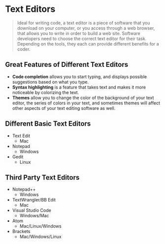 # Text Editors
> Ideal for writing code, a text editor is a piece of software that you download on your computer, or you access through a web browser, that allows you to write in order to build a web site. Software developers need to choose the correct text editor for their task. Depending on the tools, they each can provide different benefits for a coder. 

## Great Features of Different Text Editors
- **Code completion** allows you to start typing, and displays possible suggestions based on what you type.
- **Syntax highlighting** is a feature that takes text and makes it more noticeable by colorizing the text.
- **Themes** allow you to change the color of the background of your text editor, the series of colors in your text, and sometimes themes will affect other aspects of your text editing
software as well.

## Different Basic Text Editors
- Text Edit
  - Mac
- Notepad
  - Windows
- Gedit 
  - Linux

## Third Party Text Editors
- Notepad++
  - Windows
- TextWrangler/BB Edit
  - Mac
- Visual Studio Code
  - Windows/Mac
- Atom 
  - Mac/Linux/Windows
- Brackets 
  - Mac/Windows/Linux
